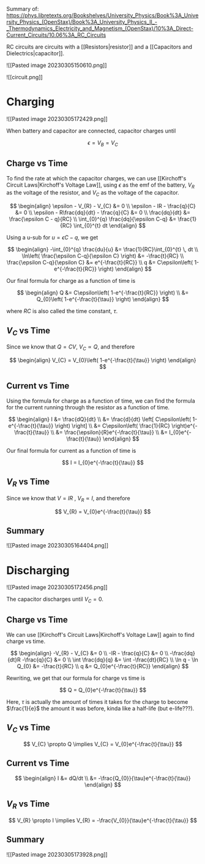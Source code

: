 Summary of: https://phys.libretexts.org/Bookshelves/University_Physics/Book%3A_University_Physics_(OpenStax)/Book%3A_University_Physics_II_-_Thermodynamics_Electricity_and_Magnetism_(OpenStax)/10%3A_Direct-Current_Circuits/10.06%3A_RC_Circuits

RC circuits are circuits with a [[Resistors|resistor]] and a [[Capacitors and Dielectrics|capacitor]].

![[Pasted image 20230305150610.png]]

![[circuit.png]]
# Charging

![[Pasted image 20230305172429.png]]

When battery and capacitor are connected, capacitor charges until 

$$
\epsilon = V_{B} = V_{C}
$$

## Charge vs Time

To find the rate at which the capacitor charges, we can use [[Kirchoff's Circuit Laws|Kirchoff's Voltage Law]], using $\epsilon$ as the emf of the battery, $V_{R}$ as the voltage of the resistor, and $V_{C}$  as the voltage of the capacitor.

$$
\begin{align}
\epsilon - V_{R} - V_{C} &= 0 \\
\epsilon - IR - \frac{q}{C} &= 0 \\
\epsilon - R\frac{dq}{dt} - \frac{q}{C} &= 0 \\
\frac{dq}{dt} &= \frac{\epsilon C - q}{RC} \\
\int_{0}^{q} \frac{dq}{\epsilon C-q} &= \frac{1}{RC} \int_{0}^{t} dt 
\end{align}
$$

Using a u-sub for $u = \epsilon C-q$, we get

$$
\begin{align}
-\int_{0}^{q} \frac{du}{u} &= \frac{1}{RC}\int_{0}^{t}  \, dt \\ 
\ln\left( \frac{\epsilon C-q}{\epsilon C} \right) &= -\frac{t}{RC} \\
\frac{\epsilon C-q}{\epsilon C} &= e^{-\frac{t}{RC}} \\
q &= C\epsilon\left( 1-e^{-\frac{t}{RC}} \right)
\end{align}
$$

Our final formula for charge as a function of time is

$$
\begin{align}
Q &= C\epsilon\left( 1-e^{-\frac{t}{RC}} \right) \\
&= Q_{0}\left( 1-e^{-\frac{t}{\tau}} \right)
\end{align}
$$

where $RC$ is also called the time constant, $\tau$.

## $V_{C}$ vs Time

Since we know that $Q=CV$, $V_{C}\propto Q$, and therefore

$$
\begin{align}
V_{C} = V_{0}\left( 1-e^{-\frac{t}{\tau}} \right)
\end{align}
$$

## Current vs Time

Using the formula for charge as a function of time, we can find the formula for the current running through the resistor as a function of time.

$$
\begin{align}
I &= \frac{dQ}{dt} \\
&= \frac{d}{dt} \left[ C\epsilon\left( 1-e^{-\frac{t}{\tau}} \right) \right] \\
&= C\epsilon\left( \frac{1}{RC} \right)e^{-\frac{t}{\tau}} \\
&= \frac{\epsilon}{R}e^{-\frac{t}{\tau}} \\
&= I_{0}e^{-\frac{t}{\tau}}
\end{align}
$$

Our final formula for current as a function of time is

$$
I = I_{0}e^{-\frac{t}{\tau}}
$$

## $V_{R}$ vs Time

Since we know that $V=IR$ , $V_{R}\propto I$, and therefore 

$$
V_{R} = V_{0}e^{-\frac{t}{\tau}}
$$

## Summary

![[Pasted image 20230305164404.png]]

# Discharging

![[Pasted image 20230305172456.png]]

The capacitor discharges until $V_{C} = 0$.

## Charge vs Time

We can use [[Kirchoff's Circuit Laws|Kirchoff's Voltage Law]] again to find charge vs time.

$$
\begin{align}
-V_{R} - V_{C} &= 0 \\
-IR - \frac{q}{C} &= 0 \\
-\frac{dq}{dt}R -\frac{q}{C} &= 0 \\
\int \frac{dq}{q} &= \int -\frac{dt}{RC} \\
\ln q - \ln Q_{0} &= -\frac{t}{RC} \\
q &= Q_{0}e^{-\frac{t}{RC}}
\end{align}
$$

Rewriting, we get that our formula for charge vs time is

$$
Q = Q_{0}e^{-\frac{t}{\tau}}
$$

Here, $\tau$ is actually the amount of times it takes for the charge to become $\frac{1}{e}$ the amount it was before, kinda like a half-life (but e-life???).

## $V_{C}$ vs Time

$$
V_{C} \propto Q \implies V_{C} = V_{0}e^{-\frac{t}{\tau}}
$$

## Current vs Time

$$
\begin{align}
I &= dQ/dt \\
&= -\frac{Q_{0}}{\tau}e^{-\frac{t}{\tau}}
\end{align}
$$

## $V_{R}$ vs Time

$$
V_{R} \propto I \implies V_{R} = -\frac{V_{0}}{\tau}e^{-\frac{t}{\tau}}
$$

## Summary

![[Pasted image 20230305173928.png]]